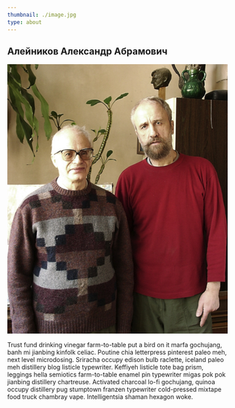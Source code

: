 ```yaml
---
thumbnail: ./image.jpg
type: about
---
```


## Алейников Александр Абрамович

![Image](./image.jpg)
    
Trust fund drinking vinegar farm-to-table put a bird on it marfa gochujang, banh mi jianbing kinfolk celiac. Poutine chia letterpress pinterest paleo meh, next level microdosing. Sriracha occupy edison bulb raclette, iceland paleo meh distillery blog listicle typewriter. Keffiyeh listicle tote bag prism, leggings hella semiotics farm-to-table enamel pin typewriter migas pok pok jianbing distillery chartreuse. Activated charcoal lo-fi gochujang, quinoa occupy distillery pug stumptown franzen typewriter cold-pressed mixtape food truck chambray vape. Intelligentsia shaman hexagon woke.
